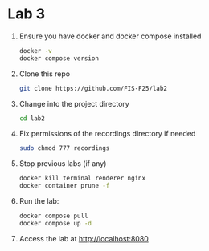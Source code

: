 # Lab 3

1. Ensure you have docker and docker compose installed

    ```bash
    docker -v
    docker compose version
    ```

2. Clone this repo

    ```bash
    git clone https://github.com/FIS-F25/lab2
    ```

3. Change into the project directory

    ```bash
    cd lab2
    ```

4. Fix permissions of the recordings directory if needed

    ```bash
    sudo chmod 777 recordings
    ```

5. Stop previous labs (if any)

    ```bash
    docker kill terminal renderer nginx
    docker container prune -f
    ```

6. Run the lab:

    ```bash
    docker compose pull
    docker compose up -d
    ```

7. Access the lab at <http://localhost:8080>

